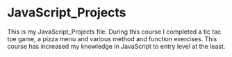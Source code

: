 # JavaScript_Projects
This is my JavaScript_Projects file.
During this course I completed a tic tac toe game, a pizza menu and various method and function exercises.
This course has increased my knowledge in JavaScript to entry level at the least.
